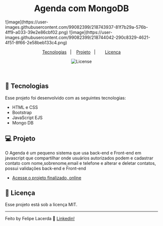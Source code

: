 <h1 align="center"> Agenda com MongoDB </h1>
![image](https://user-images.githubusercontent.com/99082399/218743937-81f7b29a-576b-4ff9-a033-39e2e86cbf02.png)
![image](https://user-images.githubusercontent.com/99082399/218744042-290c8329-4621-4f51-8f66-2e58beb133c4.png)



<p align="center">
  <a href="#-tecnologias">Tecnologias</a>&nbsp;&nbsp;&nbsp;|&nbsp;&nbsp;&nbsp;
  <a href="#-projeto">Projeto</a>&nbsp;&nbsp;&nbsp;|&nbsp;&nbsp;&nbsp;
 &nbsp;&nbsp;&nbsp;
  <a href="#memo-licença">Licença</a>
</p>

<p align="center">
  <img alt="License" src="https://img.shields.io/static/v1?label=license&message=MIT&color=49AA26&labelColor=000000">
</p>

<br>



## 🚀 Tecnologias

Esse projeto foi desenvolvido com as seguintes tecnologias:

- HTML e CSS
- Bootstrap 
- JavaScript EJS
- Mongo DB


## 💻 Projeto

O Agenda é um pequeno sistema que usa back-end e Front-end em javascript que compartilhar onde usuários autorizados podem  e cadastrar contato com nome,sobrenome,email e telefone e alterar e deletar contatos, possui validações back-end e Front-end 

- [Acesse o projeto finalizado, online](http://34.125.20.150/)


## :memo: Licença

Esse projeto está sob a licença MIT.

---

Feito by Felipe Lacerda :wave: [Linkedin!](https://www.linkedin.com/in/felipe-lacerda-oliveira-274554125/)

